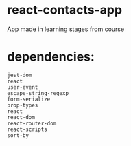 # react-contacts-app

App made in learning stages from course

# dependencies:

    jest-dom
    react
    user-event
    escape-string-regexp
    form-serialize
    prop-types
    react
    react-dom
    react-router-dom
    react-scripts
    sort-by
